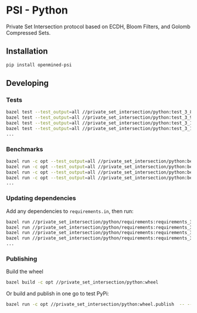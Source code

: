 # PSI - Python

Private Set Intersection protocol based on ECDH, Bloom Filters, and Golomb
Compressed Sets.

## Installation

```bash
pip install openmined-psi
```

## Developing

### Tests

```bash
bazel test --test_output=all //private_set_intersection/python:test_3_8
bazel test --test_output=all //private_set_intersection/python:test_3_9
bazel test --test_output=all //private_set_intersection/python:test_3_10
bazel test --test_output=all //private_set_intersection/python:test_3_11
...
```

### Benchmarks

```bash
bazel run -c opt --test_output=all //private_set_intersection/python:benchmark_3_8
bazel run -c opt --test_output=all //private_set_intersection/python:benchmark_3_9
bazel run -c opt --test_output=all //private_set_intersection/python:benchmark_3_10
bazel run -c opt --test_output=all //private_set_intersection/python:benchmark_3_11
...
```

### Updating dependencies

Add any dependencies to `requirements.in`, then run:

```bash
bazel run //private_set_intersection/python/requirements:requirements_3_8.update
bazel run //private_set_intersection/python/requirements:requirements_3_9.update
bazel run //private_set_intersection/python/requirements:requirements_3_10.update
bazel run //private_set_intersection/python/requirements:requirements_3_11.update
...
```

### Publishing

Build the wheel

```bash
bazel build -c opt //private_set_intersection/python:wheel
```

Or build and publish in one go to test PyPi:

```bash
bazel run -c opt //private_set_intersection/python:wheel.publish  -- --repository testpypi --verbose --skip-existing
```
